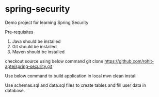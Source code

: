 # spring-security
Demo project for learning Spring Security

Pre-requisites
1) Java should be installed
2) Git should be installed
3) Maven should be installed

checkout source using below command
git clone https://github.com/rohit-apte/spring-security.git

Use below command to build application in  local
mvn clean install

Use schemas.sql and data.sql files to create tables and fill user data in database.
